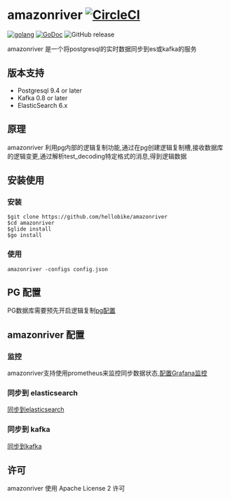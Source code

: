 # amazonriver [![CircleCI](https://circleci.com/gh/hellobike/amazonriver.svg?style=svg)](https://circleci.com/gh/hellobike/amazonriver)

[![golang](https://img.shields.io/badge/Language-Go-green.svg?style=flat)](https://golang.org)
[![GoDoc](https://godoc.org/github.com/hellobike/amazonriver?status.svg)](https://godoc.org/github.com/hellobike/amazonriver)
![GitHub release](https://img.shields.io/github/release/hellobike/amazonriver.svg)

amazonriver 是一个将postgresql的实时数据同步到es或kafka的服务

## 版本支持

- Postgresql 9.4 or later
- Kafka 0.8 or later
- ElasticSearch 6.x

## 原理

amazonriver 利用pg内部的逻辑复制功能,通过在pg创建逻辑复制槽,接收数据库的逻辑变更,通过解析test_decoding特定格式的消息,得到逻辑数据

## 安装使用

### 安装

```shell
$git clone https://github.com/hellobike/amazonriver
$cd amazonriver
$glide install
$go install
```

### 使用

    amazonriver -configs config.json

## PG 配置

PG数据库需要预先开启逻辑复制[pg配置](./doc/pg.md)

## amazonriver 配置

### 监控

amazonriver支持使用prometheus来监控同步数据状态,[配置Grafana监控](./doc/prometheus.md)

### 同步到 elasticsearch

[同步到elasticsearch](./doc/es.md)

### 同步到 kafka

[同步到kafka](./doc/kafka.md)

## 许可

amazonriver 使用 Apache License 2 许可